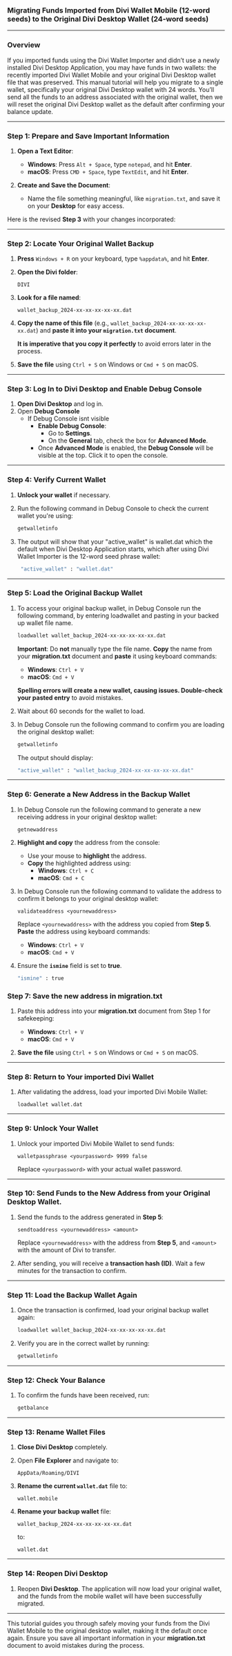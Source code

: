 ### Migrating Funds Imported from Divi Wallet Mobile (12-word seeds) to the Original Divi Desktop Wallet (24-word seeds)

---

### Overview

If you imported funds using the Divi Wallet Importer and didn’t use a newly installed Divi Desktop Application, you may have funds in two wallets: the recently imported Divi Wallet Mobile and your original Divi Desktop wallet file that was preserved. This manual tutorial will help you migrate to a single wallet, specifically your original Divi Desktop wallet with 24 words. You’ll send all the funds to an address associated with the original wallet, then we will reset the original Divi Desktop wallet as the default after confirming your balance update.

---

### Step 1: Prepare and Save Important Information

1. **Open a Text Editor**:
   - **Windows**: Press `Alt + Space`, type `notepad`, and hit **Enter**.
   - **macOS**: Press `CMD + Space`, type `TextEdit`, and hit **Enter**.
   
2. **Create and Save the Document**:
   - Name the file something meaningful, like `migration.txt`, and save it on your **Desktop** for easy access.
   
Here is the revised **Step 3** with your changes incorporated:

---

### Step 2: Locate Your Original Wallet Backup

1. **Press** `Windows + R` on your keyboard, type `%appdata%`, and hit **Enter**.
   
2. **Open the Divi folder**:
   ```
   DIVI
   ```
   
3. **Look for a file named**:
   ```
   wallet_backup_2024-xx-xx-xx-xx-xx.dat
   ```
   
4. **Copy the name of this file** (e.g., `wallet_backup_2024-xx-xx-xx-xx-xx.dat`) and **paste it into your `migration.txt` document**.

   **It is imperative that you copy it perfectly** to avoid errors later in the process.

5. **Save the file** using `Ctrl + S` on Windows or `Cmd + S` on macOS.

---

### Step 3: Log In to Divi Desktop and Enable Debug Console

1. **Open Divi Desktop** and log in.
2. Open **Debug Console** 
   - If Debug Console isnt visible
     - **Enable Debug Console**:
        - Go to **Settings**.
        - On the **General** tab, check the box for **Advanced Mode**.
     - Once **Advanced Mode** is enabled, the **Debug Console** will be visible at the top. Click it to open the console.

---

### Step 4: Verify Current Wallet

1. **Unlock your wallet** if necessary.
   
2. Run the following command in Debug Console to check the current wallet you're using:
   ```bash
   getwalletinfo
   ```
   
3. The output will show that your "active_wallet" is wallet.dat which the default when Divi Desktop Application starts, which after using Divi Wallet Importer is the 12-word seed phrase wallet:
   ```bash
    "active_wallet" : "wallet.dat"
   ```

---

### Step 5: Load the Original Backup Wallet

1. To access your original backup wallet, in Debug Console run the following command, by entering loadwallet and pasting in your backed up wallet file name.
   ```bash
   loadwallet wallet_backup_2024-xx-xx-xx-xx-xx.dat
   ```
   **Important**: Do **not** manually type the file name. **Copy** the name from your **migration.txt** document and **paste** it using keyboard commands:
   - **Windows**: `Ctrl + V`
   - **macOS**: `Cmd + V`

   **Spelling errors will create a new wallet, causing issues. Double-check your pasted entry** to avoid mistakes.

2. Wait about 60 seconds for the wallet to load.

3. In Debug Console run the following command to confirm you are loading the original desktop wallet:
   ```bash
   getwalletinfo
   ```
   The output should display:
   ```bash
   "active_wallet" : "wallet_backup_2024-xx-xx-xx-xx-xx.dat"
   ```

---

### Step 6: Generate a New Address in the Backup Wallet

1. In Debug Console run the following command to generate a new receiving address in your original desktop wallet:
   ```
   getnewaddress
   ```

2. **Highlight and copy** the address from the console:
   - Use your mouse to **highlight** the address.
   - **Copy** the highlighted address using:
     - **Windows**: `Ctrl + C`
     - **macOS**: `Cmd + C`
   

3. In Debug Console run the following command to validate the address to confirm it belongs to your original desktop wallet:
   ```
   validateaddress <yournewaddress>
   ```
   Replace `<yournewaddress>` with the address you copied from **Step 5**. **Paste** the address using keyboard commands:
   - **Windows**: `Ctrl + V`
   - **macOS**: `Cmd + V`

4. Ensure the **`ismine`** field is set to **true**.
   ```bash
   "ismine" : true
   ```

### Step 7: Save the new address in migration.txt
1. Paste this address into your **migration.txt** document from Step 1 for safekeeping:
   - **Windows**: `Ctrl + V`
   - **macOS**: `Cmd + V`

2. **Save the file** using `Ctrl + S` on Windows or `Cmd + S` on macOS.

---

### Step 8: Return to Your imported Divi Wallet

1. After validating the address, load your imported Divi Mobile Wallet:
   ```
   loadwallet wallet.dat
   ```

---

### Step 9: Unlock Your Wallet

1. Unlock your imported Divi Mobile Wallet to send funds:
   ```
   walletpassphrase <yourpassword> 9999 false
   ```
   Replace `<yourpassword>` with your actual wallet password.

---

### Step 10: Send Funds to the New Address from your Original Desktop Wallet.

1. Send the funds to the address generated in **Step 5**:
   ```
   sendtoaddress <yournewaddress> <amount>
   ```
   Replace `<yournewaddress>` with the address from **Step 5**, and `<amount>` with the amount of Divi to transfer.

2. After sending, you will receive a **transaction hash (ID)**. Wait a few minutes for the transaction to confirm.

---

### Step 11: Load the Backup Wallet Again

1. Once the transaction is confirmed, load your original backup wallet again:
   ```bash
   loadwallet wallet_backup_2024-xx-xx-xx-xx-xx.dat
   ```

2. Verify you are in the correct wallet by running:
   ```bash
   getwalletinfo
   ```

---

### Step 12: Check Your Balance

1. To confirm the funds have been received, run:
   ```bash
   getbalance
   ```

---

### Step 13: Rename Wallet Files

1. **Close Divi Desktop** completely.

2. Open **File Explorer** and navigate to:
   ```
   AppData/Roaming/DIVI
   ```

3. **Rename the current `wallet.dat`** file to:
   ```
   wallet.mobile
   ```

4. **Rename your backup wallet** file:
   ```
   wallet_backup_2024-xx-xx-xx-xx-xx.dat
   ```
   to:
   ```
   wallet.dat
   ```

---

### Step 14: Reopen Divi Desktop

1. Reopen **Divi Desktop**. The application will now load your original wallet, and the funds from the mobile wallet will have been successfully migrated.

---

This tutorial guides you through safely moving your funds from the Divi Wallet Mobile to the original desktop wallet, making it the default once again. Ensure you save all important information in your **migration.txt** document to avoid mistakes during the process.
